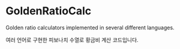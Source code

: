 # GoldenRatioCalc
Golden ratio calculators implemented in several different languages.

여러 언어로 구현한 피보나치 수열로 황금비 계산 코드입니다.
